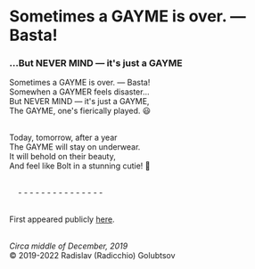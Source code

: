 <style>p{text-align:left}</style>
# Sometimes a GAYME is over. &mdash; Basta!

### ...But NEVER MIND &mdash; it's just a GAYME

Sometimes a GAYME is over. &mdash; Basta!<br />
Somewhen a GAYMER feels disaster...<br />
But NEVER MIND &mdash; it's just a GAYME,<br />
The GAYME, one's fierically played. :smiley:

<br />Today, tomorrow, after a year<br />
The GAYME will stay on underwear.<br />
It will behold on their beauty,<br />
And feel like Bolt in a stunning cutie! :blue_heart:

<br />&nbsp;&nbsp;&nbsp;&nbsp;-&nbsp;-&nbsp;-&nbsp;-&nbsp;-&nbsp;-&nbsp;-&nbsp;-&nbsp;-&nbsp;-&nbsp;-&nbsp;-&nbsp;-&nbsp;-&nbsp;-

<br />First appeared publicly [here](https://instagram.com/p/B6EYOH4Hto_).

<br />*Circa middle of December, 2019*<br />
&copy; 2019-2022 Radislav (Radicchio) Golubtsov

